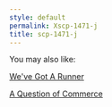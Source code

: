 ```yaml
---
style: default
permalink: Xscp-1471-j
title: scp-1471-j
---
```

You may also like:

[We've Got A Runner](http://scp-wiki.net/we-ve-got-a-runner)

[A Question of Commerce](http://scp-wiki.net/a-question-of-commerce)
